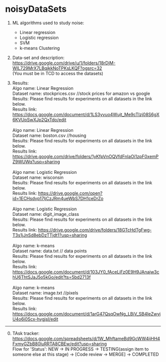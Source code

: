 # noisyDataSets



1. ML algorithms used to study noise:
    - Linear regression
    - Logistic regression
    - SVM
    - k-means Clustering

2. Data-set and description:<br>
   https://drive.google.com/drive/u/1/folders/18rDjM-WIL729MrX7LBqjkkNoTPKsLKQF?ogsrc=32 <br>
   (You must be in TCD to access the datasets)
   


3. Results:<br>
   Algo name: Linear Regression<br>
   Dataset name: stockprices.csv //stock prices for amazon vs google<br>
   Results: Please find results for experiments on all datasets in the link below.<br>
   Results link: https://docs.google.com/document/d/1LS3yvuo4Wujt_Me9cTIzj08S6gX6KVUpSwXJp2QxTdo/edit<br>
   <br>
   Algo name: Linear Regression<br>
   Dataset name: boston.csv //housing<br>
   Results: Please find results for experiments on all datasets in the link below.<br>
   Results link: https://drive.google.com/drive/folders/1yKfpVnOQVfdFnIaOi1zpF0xemPZ9WUWq?usp=sharing<br>
   <br>
   Algo name: Logistic Regression<br>
   Dataset name: wisconsin<br>
   Results: Please find results for experiments on all datasets in the link below.<br>
   Results link: https://drive.google.com/open?id=1ECHsdvp17ljCzJRm4ueWbS7DH1ceDrZo<br>
   <br>
   Algo name: Logistic Regression<br>
   Dataset name: digit_image_class<br>
   Results: Please find results for experiments on all datasets in the link below.<br>
   Results link: https://drive.google.com/drive/folders/18GTcHdTgFwg-T3s1jJnSd8ebDzTTjdt1?usp=sharing<br>
   <br>
   Algo name: k-means<br>
   Dataset name: data.txt // data points<br>
   Results: Please find results for experiments on all datasets in the link below.<br>
   Results link: https://docs.google.com/document/d/103JY0_fAceLiFz0E9H9JAnajw3chU6ThtSJaJ5o5kGo/edit?ts=5bd2713f<br>
   <br>
   Algo name: k-means<br>
   Dataset name: image.txt //pixels<br>
   Results: Please find results for experiments on all datasets in the link below.<br>
   Results link: https://docs.google.com/document/d/1arG47QsqOwNg_LBiV_SB4IeZwyjU4o6i0Scx-hvgjsI/edit<br>


________________________________________________________________________________________________________________________________

0. TAsk tracker:<br>
https://docs.google.com/spreadsheets/d/1W_MhftameBd9GcWW4ijHH4FxmyGZbB80luRRTA8CBEw/edit?usp=sharing <br>
Flow for 'Status': NEW -> IN PROGRESS -> TESTING(assign item to someone else at this stage) -> [Code review -> MERGE] -> COMPLETED
